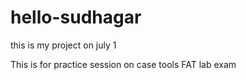 # hello-sudhagar
this is my project on july 1

This is for practice session on case tools FAT lab exam

